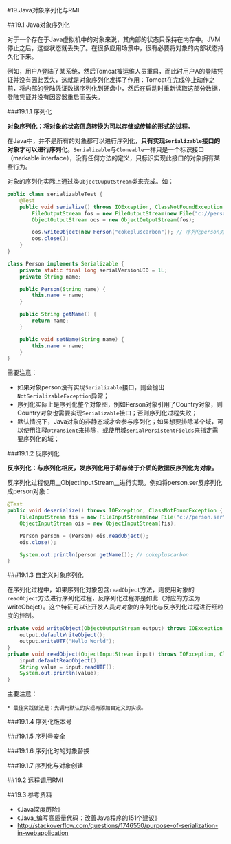 #19.Java对象序列化与RMI

##19.1 Java对象序列化

对于一个存在于Java虚拟机中的对象来说，其内部的状态只保持在内存中。JVM停止之后，这些状态就丢失了。在很多应用场景中，很有必要将对象的内部状态持久化下来。

例如，用户A登陆了某系统，然后Tomcat被运维人员重启，而此时用户A的登陆凭证并没有因此丢失，这就是对象序列化发挥了作用：Tomcat在完成停止动作之前，将内部的登陆凭证数据序列化到硬盘中，然后在启动时重新读取这部分数据，登陆凭证并没有因容器重启而丢失。

###19.1.1 序列化

__对象序列化：将对象的状态信息转换为可以存储或传输的形式的过程。__

在Java中，并不是所有的对象都可以进行序列化，__只有实现`Serializable`接口的对象才可以进行序列化__。`Serializable`与`Cloneable`一样只是一个标识接口（markable interface），没有任何方法的定义，只标识实现此接口的对象拥有某些行为。

对象的序列化实际上通过类`ObjectOuputStream`类来完成。如：

```Java
public class serializableTest {
	@Test
	public void serialize() throws IOException, ClassNotFoundException {
		FileOutputStream fos = new FileOutputStream(new File("c://person.ser"));
		ObjectOutputStream oos = new ObjectOutputStream(fos);

		oos.writeObject(new Person("cokepluscarbon")); // 序列化person对象到硬盘中
		oos.close();
	}
}

class Person implements Serializable {
	private static final long serialVersionUID = 1L;
	private String name;

	public Person(String name) {
		this.name = name;
	}

	public String getName() {
		return name;
	}

	public void setName(String name) {
		this.name = name;
	}
}
```

需要注意：
 * 如果对象person没有实现`Serializable`接口，则会抛出`NotSerializableException`异常；
 * 序列化实际上是序列化整个对象图，例如Person对象引用了Country对象，则Country对象也需要实现`Serializable`接口；否则序列化过程失败；
 * 默认情况下，Java对象的非静态域才会参与序列化；如果想要排除某个域，可以使用注释`@transient`来排除，或使用域`serialPersistentFields`来指定需要序列化的域；

###19.1.2 反序列化

__反序列化：与序列化相反，发序列化用于将存储于介质的数据反序列化为对象。__

反序列化过程使用__ObjectInputStream__进行实现。例如将person.ser反序列化成person对象：

```Java
@Test
public void deserialize() throws IOException, ClassNotFoundException {
	FileInputStream fis = new FileInputStream(new File("c://person.ser"));
	ObjectInputStream ois = new ObjectInputStream(fis);

	Person person = (Person) ois.readObject();
	ois.close();

	System.out.println(person.getName()); // cokepluscarbon
}
```

###19.1.3 自定义对象序列化

在序列化过程中，如果序列化对象包含`readObject`方法，则使用对象的`readObject`方法进行序列化过程，反序列化过程亦是如此（对应的方法为writeObejct）。这个特征可以让开发人员对对象的序列化与反序列化过程进行细粒度的控制。

```Java
private void writeObject(ObjectOutputStream output) throws IOException {
	output.defaultWriteObject();
	output.writeUTF("Hello World");
}
private void readObject(ObjectInputStream input) throws IOException, ClassNotFoundException {
	input.defaultReadObject();
	String value = input.readUTF();
	System.out.println(value);
}
```

主要注意：

	* 最佳实践做法是：先调用默认的实现再添加自定义的实现。

###19.1.4 序列化版本号

###19.1.5 序列号安全

###19.1.6 序列化时的对象替换

###19.1.7 序列化与对象创建

##19.2 远程调用RMI

##19.3 参考资料
* 《Java深度历险》
* 《Java_编写高质量代码：改善Java程序的151个建议》
* http://stackoverflow.com/questions/1746550/purpose-of-serialization-in-webapplication
